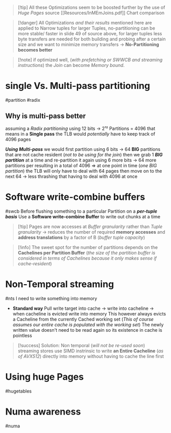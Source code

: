 >[!tip] All these Optimizations seem to be boosted further by the use of *Huge Pages*
>source [[Resources/InMEmJoins.pdf]] Chart comparison

>[!danger] All Optimizations *and their results* mentioned here are applied to Narrow tuples 
>for larger Tuples,  no-partitioning can be more stable/ faster
>in slide 49 of source above, for larger tuples less byte transfers are needed for both building and probing after a certain size and we want to minimize memory transfers -> **No-Partitioning becomes better**

>[!note] if optimized well, (*with prefetching or SWWCB and streaming instructions*) the *Join* can become *Memory bound*. 
# single Vs. Multi-pass partitioning
#partition #radix
## Why is multi-pass better
assuming a *Radix partitioning* using 12 bits -> 2¹² Partitions = 4096
that means in a **Single pass** the TLB would *potentially* have to keep track of 4096 pages

***Using Multi-pass*** we would first partition using 6 bits -> 64 **BIG** partitions that are not cache resident (*not to be using for the join*)
then we grab 1 ***BIG partition*** at a time and re-partition it again using 6 more bits -> 64 more partitions per resulting in a total of 4096
=> at one point in time (*one BIG partition*) the TLB will only have to deal with 64 pages then move on to the next 64 -> less thrashing that having to deal with 4096 at once
# Software write-combine buffers
#swcb
Before flushing something to a particular Partition on a ***per-tuple basis*** 
Use a **Software write-combine Buffer** to write out chunks at a time
>[!tip] Pages are now accesses at *Buffer granularity* rather than *Tuple granularity*
>-> reduces the number of required **memory accesses** and **address translations** by a factor of B (*buffer tuple capacity*)

>[!info] The sweet spot for the number of partitions depends on the **Cachelines per Partition Buffer** (*the size of the partition buffer is considered in terms of Cachelines because it only makes sense if cache-resident*)


# Non-Temporal streaming
#nts
I need to write something into memory
- **Standard way** Pull write target into cache -> write into cacheline -> when cacheline is evicted write into memory
This however always evicts a Cacheline from the currently Cached working set (*This of course assumes our entire cache is populated with the working set*)
The newly written value doesn't need to be read again so its existence in cache is pointless
>[!success] Solution: Non temporal (*will not be re-used soon*) streaming stores
>use SIMD instrinsic to write **an Entire Cacheline** (*as of AVX512*) directly into memory without having to cache the line first

# Using huge Pages
#hugetables
# Numa awareness
#numa